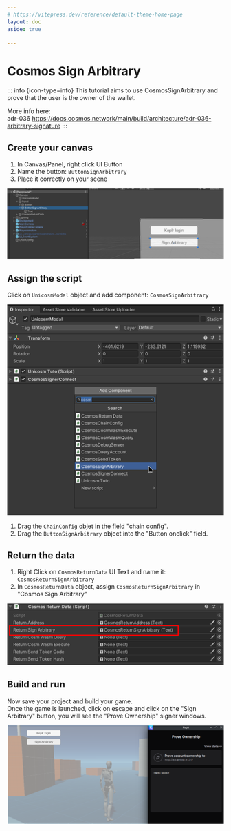```yaml
---
# https://vitepress.dev/reference/default-theme-home-page
layout: doc
aside: true
 
---
```


# Cosmos Sign Arbitrary
::: info {icon-type=info}
This tutorial aims to use CosmosSignArbitrary and prove that the user is the owner of the wallet.  

More info here:  
adr-036 https://docs.cosmos.network/main/build/architecture/adr-036-arbitrary-signature
:::
 
## Create your canvas

1. In Canvas/Panel, right click <Badge type="info" text="->" /> UI <Badge type="info" text="->" /> Button
2. Name the button: ```ButtonSignArbitrary```
3. Place it correctly on your scene

![An image](img/tuto10.png)

## Assign the script

Click on ```UnicosmModal``` object and add component: ```CosmosSignArbitrary```

![An image](img/tuto11.png)

1. Drag the ```ChainConfig``` objet in the field "chain config".  
2. Drag the ```ButtonSignArbitrary``` object into the "Button onclick" field.  

## Return the data

1. Right Click on ```CosmosReturnData``` <Badge type="info" text="->" /> UI <Badge type="info" text="->" /> Text and name it: ```CosmosReturnSignArbitrary```
2. In ```CosmosReturnData``` object, assign ```CosmosReturnSignArbitrary``` in "Cosmos Sign Arbitrary"

![An image](img/tuto12.png)

## Build and run

Now save your project and build your game.  
Once the game is launched, click on escape and click on the "Sign Arbitrary" button, you will see the "Prove Ownership" signer windows.

![An image](img/tuto13.png) 
